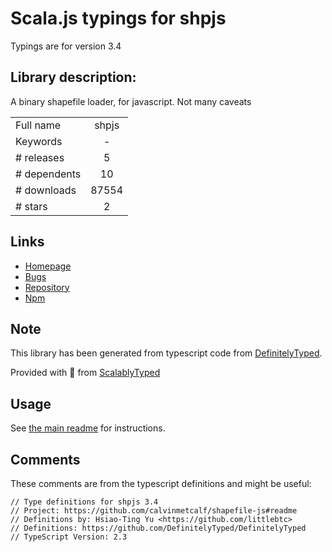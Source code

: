 
# Scala.js typings for shpjs

Typings are for version 3.4

## Library description:
A binary shapefile loader, for javascript. Not many caveats

|                    |                 |
| ------------------ | :-------------: |
| Full name          | shpjs |
| Keywords           | - |
| # releases         | 5 |
| # dependents       | 10 |
| # downloads        | 87554 |
| # stars            | 2 |

## Links
- [Homepage](https://github.com/calvinmetcalf/shapefile-js#readme)
- [Bugs](https://github.com/calvinmetcalf/shapefile-js/issues)
- [Repository](https://github.com/calvinmetcalf/shapefile-js)
- [Npm](https://www.npmjs.com/package/shpjs)
    


## Note
This library has been generated from typescript code from [DefinitelyTyped](https://definitelytyped.org).

Provided with :purple_heart: from [ScalablyTyped](https://github.com/oyvindberg/ScalablyTyped)

## Usage
See [the main readme](../../readme.md) for instructions.

## Comments

These comments are from the typescript definitions and might be useful:
```
// Type definitions for shpjs 3.4
// Project: https://github.com/calvinmetcalf/shapefile-js#readme
// Definitions by: Hsiao-Ting Yu <https://github.com/littlebtc>
// Definitions: https://github.com/DefinitelyTyped/DefinitelyTyped
// TypeScript Version: 2.3

```

